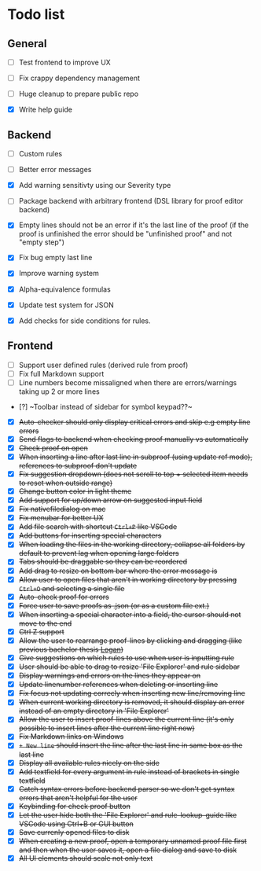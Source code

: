 # Todo list

## General
- [ ] Test frontend to improve UX
- [ ] Fix crappy dependency management
- [ ] Huge cleanup to prepare public repo

- [x] Write help guide

## Backend
- [ ] Custom rules
- [ ] Better error messages
- [x] Add warning sensitivty using our Severity type
- [ ] Package backend with arbitrary frontend (DSL library for proof editor backend)

- [x] Empty lines should not be an error if it's the last line of the proof (if the proof is unfinished the error should be "unfinished proof" and not "empty step")
- [x] Fix bug empty last line
- [x] Improve warning system
- [x] Alpha-equivalence formulas
- [x] Update test system for JSON
- [x] Add checks for side conditions for rules.

## Frontend
- [ ] Support user defined rules (derived rule from proof)
- [ ] Fix full Markdown support
- [ ] Line numbers become missaligned when there are errors/warnings taking up 2 or more lines

- [?] ~Toolbar instead of sidebar for symbol keypad??~

- [x] ~~Auto-checker should only display critical errors and skip e.g empty line errors~~
- [x] ~~Send flags to backend when checking proof manually vs automatically~~
- [x] ~~Check proof on open~~
- [x] ~~When inserting a line after last line in subproof (using update ref mode), references to subproof don't update~~
- [x] ~~Fix suggestion dropdown (does not scroll to top + selected item needs to reset when outside range)~~
- [x] ~~Change button color in light theme~~
- [x] ~~Add support for up/down arrow on suggested input field~~
- [x] ~~Fix nativefiledialog on mac~~
- [x] ~~Fix menubar for better UX~~
- [x] ~~Add file search with shortcut `Ctrl+P` like VSCode~~
- [x] ~~Add buttons for inserting special characters~~
- [x] ~~When loading the files in the working directory, collapse all folders by default to prevent lag when opening large folders~~
- [x] ~~Tabs should be draggable so they can be reordered~~
- [x] ~~Add drag to resize on bottom bar where the error message is~~
- [x] ~~Allow user to open files that aren't in working directory by pressing `Ctrl+O` and selecting a single file~~
- [x] ~~Auto-check proof for errors~~
- [x] ~~Force user to save proofs as .json (or as a custom file ext.)~~
- [x] ~~When inserting a special character into a field, the cursor should not move to the end~~
- [x] ~~Ctrl Z support~~
- [x] ~~Allow the user to rearrange proof-lines by clicking and dragging (like previous bachelor thesis [Logan](https://odr.chalmers.se/server/api/core/bitstreams/e3cadeaa-efab-4e66-9a18-a41af5617d3e/content))~~
- [x] ~~Give suggestions on which rules to use when user is inputting rule~~
- [x] ~~User should be able to drag to resize 'File Explorer' and rule sidebar~~
- [x] ~~Display warnings and errors on the lines they appear on~~
- [x] ~~Update linenumber references when deleting or inserting line~~
- [x] ~~Fix focus not updating correcly when inserting new line/removing line~~
- [x] ~~When current working directory is removed, it should display an error instead of an empty directory in 'File Explorer'~~
- [x] ~~Allow the user to insert proof-lines above the current line (it's only possible to insert lines after the current line right now)~~
- [x] ~~Fix Markdown links on Windows~~
- [x] ~~`+ New line` should insert the line after the last line in same box as the last line~~
- [x] ~~Display all available rules nicely on the side~~
- [x] ~~Add textfield for every argument in rule instead of brackets in single textfield~~
- [x] ~~Catch syntax errors before backend parser so we don't get syntax errors that aren't helpful for the user~~
- [x] ~~Keybinding for check proof button~~
- [x] ~~Let the user hide both the 'File Explorer' and rule-lookup-guide like VSCode using Ctrl+B or GUI button~~
- [x] ~~Save currenly opened files to disk~~
- [x] ~~When creating a new proof, open a temporary unnamed proof file first and then when the user saves it, open a file dialog and save to disk~~
- [x] ~~All UI elements should scale not only text~~
